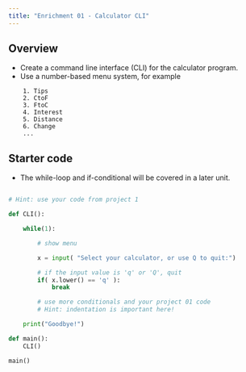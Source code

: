 ```yaml
---
title: "Enrichment 01 - Calculator CLI"
---
```


## Overview

- Create a command line interface (CLI) for the calculator program.
- Use a number-based menu system, for example

```
    1. Tips
    2. CtoF
    3. FtoC
    4. Interest
    5. Distance
    6. Change
    ...
```


## Starter code

- The while-loop and if-conditional will be covered in a later unit.

```python

# Hint: use your code from project 1

def CLI():

    while(1):

        # show menu

        x = input( "Select your calculator, or use Q to quit:")

        # if the input value is 'q' or 'Q', quit
        if( x.lower() == 'q' ):
            break

        # use more conditionals and your project 01 code
        # Hint: indentation is important here!

    print("Goodbye!")

def main():
    CLI()

main()
```
